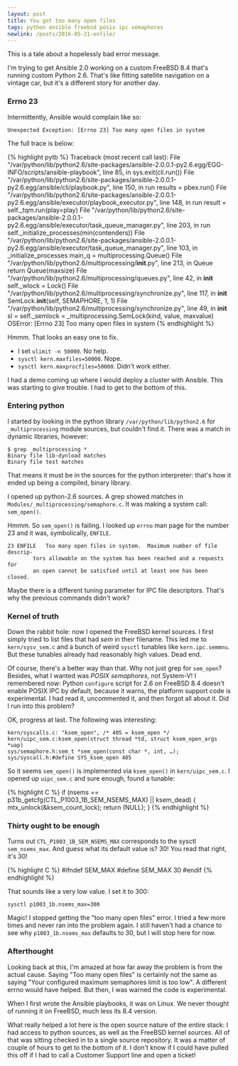 ```yaml
---
layout: post
title: You got too many open files
tags: python ansible freebsd posix ipc semaphores
newlink: /posts/2016-05-21-enfile/
---
```


This is a tale about a hopelessly bad error message.

<!--more-->

I'm trying to get Ansible 2.0 working on a custom FreeBSD 8.4 that's
running custom Python 2.6. That's like fitting satellite navigation on
a vintage car, but it's a different story for another day.

### Errno 23

Intermittently, Ansible would complain like so:

`Unexpected Exception: [Errno 23] Too many open files in system`

The full trace is below:

{% highlight pytb %}
Traceback (most recent call last):
File "/var/python/lib/python2.6/site-packages/ansible-2.0.0.1-py2.6.egg/EGG-INFO/scripts/ansible-playbook", line 85, in <module>
sys.exit(cli.run())
File "/var/python/lib/python2.6/site-packages/ansible-2.0.0.1-py2.6.egg/ansible/cli/playbook.py", line 150, in run
results = pbex.run()
File "/var/python/lib/python2.6/site-packages/ansible-2.0.0.1-py2.6.egg/ansible/executor/playbook_executor.py", line 148, in run
result = self._tqm.run(play=play)
File "/var/python/lib/python2.6/site-packages/ansible-2.0.0.1-py2.6.egg/ansible/executor/task_queue_manager.py", line 203, in run
self._initialize_processes(min(contenders))
File "/var/python/lib/python2.6/site-packages/ansible-2.0.0.1-py2.6.egg/ansible/executor/task_queue_manager.py", line 103, in _initialize_processes
main_q = multiprocessing.Queue()
File "/var/python/lib/python2.6/multiprocessing/__init__.py", line 213, in Queue
return Queue(maxsize)
File "/var/python/lib/python2.6/multiprocessing/queues.py", line 42, in __init__
self._wlock = Lock()
File "/var/python/lib/python2.6/multiprocessing/synchronize.py", line 117, in __init__
SemLock.__init__(self, SEMAPHORE, 1, 1)
File "/var/python/lib/python2.6/multiprocessing/synchronize.py", line 49, in __init__
sl = self._semlock = _multiprocessing.SemLock(kind, value, maxvalue)
OSError: [Errno 23] Too many open files in system
{% endhighlight %}

Hmmm. That looks an easy one to fix.

* I set `ulimit -n 50000`. No help.
* `sysctl kern.maxfiles=50000`. Nope.
* `sysctl kern.maxprocfiles=50000`. Didn't work either.

I had a demo coming up where I would deploy a cluster with Ansible.
This was starting to give trouble.  I had to get to the bottom of
this.

### Entering python

I started by looking in the python library `/var/python/lib/python2.6`
for `_multiprocessing` module sources, but couldn't find it. There was
a match in dynamic libraries, however:

```
$ grep _multiprocessing *
Binary file lib-dynload matches
Binary file test matches
```

That means it must be in the sources for the python interpreter:
that's how it ended up being a compiled, binary library.

I opened up python-2.6 sources. A grep showed matches in
`Modules/_multiprocessing/semaphore.c`. It was making a system call:
`sem_open()`.

Hmmm. So `sem_open()` is failing. I looked up `errno` man page for the
number 23 and it was, symbolically, `ENFILE`.

```
23 ENFILE	Too many open files in system.  Maximum number of file descrip-
		tors allowable on the system has been reached and a requests for
		an open cannot be satisfied until at least one has been closed.
```

Maybe there is a different tuning parameter for IPC file
descriptors. That's why the previous commands didn't work?

### Kernel of truth

Down the rabbit hole: now I opened the FreeBSD kernel sources. I first
simply tried to list files that had *sem* in their filename. This led
me to `kern/sysv_sem.c` and a bunch of weird `sysctl` tunables like
`kern.ipc.semmnu`.  But these tunables already had reasonably high
values.  Dead end.

Of course, there's a better way than that. Why not just grep for
`sem_open`? Besides, what I wanted was *POSIX semaphores*, not
System-V!  I remembered now: Python `configure` script for 2.6 on
FreeBSD 8.4 doesn't enable POSIX IPC by default, because it warns, the
platform support code is experimental.  I had read it, uncommented it,
and then forgot all about it.  Did I run into this problem?

OK, progress at last. The following was interesting:

```
kern/syscalls.c: "ksem_open", /* 405 = ksem_open */
kern/uipc_sem.c:ksem_open(struct thread *td, struct ksem_open_args *uap)
sys/semaphore.h:sem_t *sem_open(const char *, int, …);
sys/syscall.h:#define SYS_ksem_open 405
```

So it seems `sem_open()` is implemented via `ksem_open()` in
`kern/uipc_sem.c`.  I opened up `uipc_sem.c` and sure enough, found a
tunable:

{% highlight C %}
if (nsems == p31b_getcfg(CTL_P1003_1B_SEM_NSEMS_MAX) || ksem_dead) {
				mtx_unlock(&ksem_count_lock);
				return (NULL);
}
{% endhighlight %}

### Thirty ought to be enough

Turns out `CTL_P1003_1B_SEM_NSEMS_MAX` corresponds to the sysctl
`sem_nsems_max`.  And guess what its default value is?  30!  You read
that right, it's 30!

{% highlight C %}
#ifndef SEM_MAX
#define SEM_MAX 30
#endif
{% endhighlight %}

That sounds like a very low value.  I set it to 300:
```
sysctl p1003_1b.nsems_max=300
```

Magic!  I stopped getting the "too many open files" error.  I tried a
few more times and never ran into the problem again.  I still haven't
had a chance to see why `p1003_1b.nsems_max` defaults to 30, but I
will stop here for now.

### Afterthought

Looking back at this, I'm amazed at how far away the problem is from
the actual cause.  Saying "Too many open files" is certainly not the
same as saying "Your configured maximum semaphores limit is too low".
A different errno would have helped.  But then, I was warned the code
is experimental.

When I first wrote the Ansible playbooks, it was on Linux.  We never
thought of running it on FreeBSD, much less its 8.4 version.

What really helped a lot here is the open source nature of the entire
stack: I had access to python sources, as well as the FreeBSD kernel
sources.  All of that was sitting checked in to a single source
repository.  It was a matter of couple of hours to get to the bottom
of it.  I don't know if I could have pulled this off if I had to call
a Customer Support line and open a ticket!
